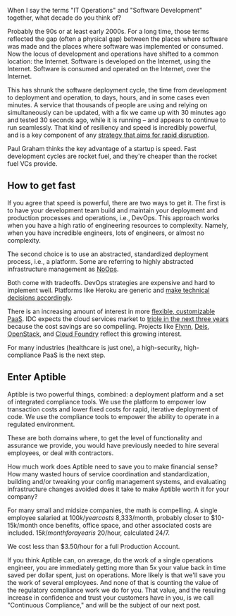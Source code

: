 When I say the terms "IT Operations" and "Software Development" together, what decade do you think of? 

Probably the 90s or at least early 2000s. For a long time, those terms reflected the gap (often a physical gap) between the places where software was made and the places where software was implemented or consumed. Now the locus of development and operations have shifted to a common location: the Internet. Software is developed on the Internet, using the Internet. Software is consumed and operated on the Internet, over the Internet. 

This has shrunk the software deployment cycle, the time from development to deployment and operation, to days, hours, and in some cases even minutes. A service that thousands of people are using and relying on simultaneously can be updated, with a fix we came up with 30 minutes ago and tested 30 seconds ago, while it is running – and appears to continue to run seamlessly. That kind of resiliency and speed is incredibly powerful, and is a key component of any [strategy that aims for rapid disruption](http://techcrunch.com/2014/02/11/thrive-capital-founder-josh-kushner-on-the-power-of-oscar/).

Paul Graham thinks the key advantage of a startup is speed. Fast development cycles are rocket fuel, and they're cheaper than the rocket fuel VCs provide.


## How to get fast
If you agree that speed is powerful, there are two ways to get it. The first is to have your development team build and maintain your deployment and production processes and operations, i.e., DevOps. This approach works when you have a high ratio of engineering resources to complexity. Namely, when you have incredible engineers, lots of engineers, or almost no complexity.

The second choice is to use an abstracted, standardized deployment process, i.e., a platform. Some are referring to highly abstracted infrastructure management as [NoOps](http://www.pcworld.com/article/252264/noops_debate_grows_heated.html).

Both come with tradeoffs. DevOps strategies are expensive and hard to implement well. Platforms like Heroku are generic and [make technical decisions accordingly](http://artsy.github.io/blog/2013/02/17/impact-of-heroku-routing-mesh-and-random-routing/). 

There is an increasing amount of interest in more [flexible, customizable PaaS](https://www.openshift.com/blogs/its-2014-and-paas-is-eating-the-world). IDC expects the cloud services market to [triple in the next three years](http://www.idc.com/getdoc.jsp?containerId=prUS24298013) because the cost savings are so compelling. Projects like [Flynn](flynn.io), [Deis](deis.io), [OpenStack](openstack.org), and [Cloud Foundry](cloudfoundry.org) reflect this growing interest.

For many industries (healthcare is just one), a high-security, high-compliance PaaS is the next step.

## Enter Aptible
Aptible is two powerful things, combined: a deployment platform and a set of integrated compliance tools. We use the platform to empower low transaction costs and lower fixed costs for rapid, iterative deployment of code. We use the compliance tools to empower the ability to operate in a regulated environment.

These are both domains where, to get the level of functionality and assurance we provide, you would have previously needed to hire several employees, or deal with contractors.

How much work does Aptible need to save you to make financial sense? How many wasted hours of service coordination and standardization, building and/or tweaking your config management systems, and evaluating infrastructure changes avoided does it take to make Aptible worth it for your company?

For many small and midsize companies, the math is compelling. A single employee salaried at $100k/year costs ~$8,333/month, probably closer to $10-15k/month once benefits, office space, and other associated costs are included. $15k/month for a year is ~$20/hour, calculated 24/7. 

We cost less than $3.50/hour for a full Production Account.

If you think Aptible can, on average, do the work of a single operations engineer, you are immediately getting more than 5x your value back in time saved per dollar spent, just on operations. More likely is that we'll save you the work of several employees. And none of that is counting the value of the regulatory compliance work we do for you. That value, and the resuling increase in confidence and trust your customers have in you, is we call "Continuous Compliance," and will be the subject of our next post.
